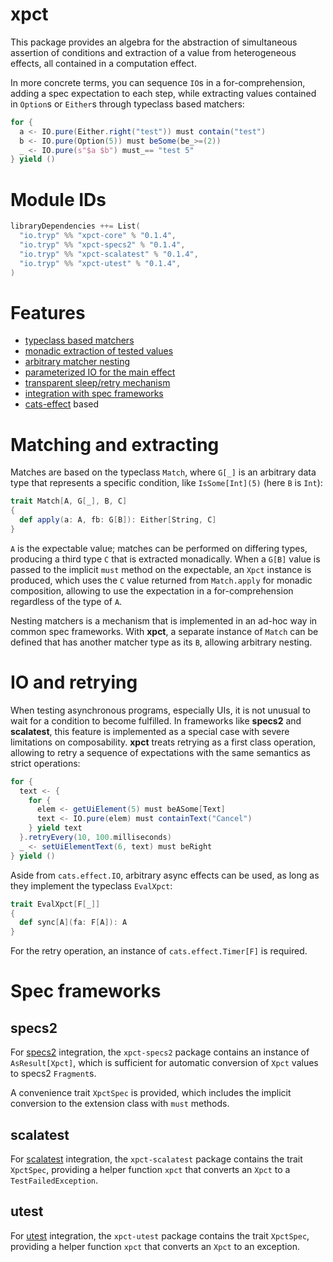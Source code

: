 # xpct
This package provides an algebra for the abstraction of simultaneous assertion of conditions and extraction of a value
from heterogeneous effects, all contained in a computation effect.

In more concrete terms, you can sequence `IO`s in a for-comprehension, adding a spec expectation to each step, while
extracting values contained in `Option`s or `Either`s through typeclass based matchers:

```scala
for {
  a <- IO.pure(Either.right("test")) must contain("test")
  b <- IO.pure(Option(5)) must beSome(be_>=(2))
  _ <- IO.pure(s"$a $b") must_== "test 5"
} yield ()

```

# Module IDs
```sbt
libraryDependencies ++= List(
  "io.tryp" %% "xpct-core" % "0.1.4",
  "io.tryp" %% "xpct-specs2" % "0.1.4",
  "io.tryp" %% "xpct-scalatest" % "0.1.4",
  "io.tryp" %% "xpct-utest" % "0.1.4",
)
```

# Features
* [typeclass based matchers](#matching-and-extracting)
* [monadic extraction of tested values](#matching-and-extracting)
* [arbitrary matcher nesting](#matching-and-extracting)
* [parameterized IO for the main effect](#io-and-retrying)
* [transparent sleep/retry mechanism](#io-and-retrying)
* [integration with spec frameworks](#spec-frameworks)
* [cats-effect] based

# Matching and extracting

Matches are based on the typeclass `Match`, where `G[_]` is an arbitrary data type that represents a specific condition,
like `IsSome[Int](5)` (here `B` is `Int`):

```scala
trait Match[A, G[_], B, C]
{
  def apply(a: A, fb: G[B]): Either[String, C]
}
```

`A` is the expectable value; matches can be performed on differing types, producing a third type `C` that is extracted
monadically.
When a `G[B]` value is passed to the implicit `must` method on the expectable, an `Xpct` instance is produced, which
uses the `C` value returned from `Match.apply` for monadic composition, allowing to use the expectation in a
for-comprehension regardless of the type of `A`.

Nesting matchers is a mechanism that is implemented in an ad-hoc way in common spec frameworks. With **xpct**,
a separate instance of `Match` can be defined that has another matcher type as its `B`, allowing arbitrary nesting.

# IO and retrying
When testing asynchronous programs, especially UIs, it is not unusual to wait for a condition to become fulfilled.
In frameworks like **specs2** and **scalatest**, this feature is implemented as a special case with severe limitations
on composability.
**xpct** treats retrying as a first class operation, allowing to retry a sequence of expectations with the same
semantics as strict operations:

```scala
for {
  text <- {
    for {
      elem <- getUiElement(5) must beASome[Text]
      text <- IO.pure(elem) must containText("Cancel")
    } yield text
  }.retryEvery(10, 100.milliseconds)
  _ <- setUiElementText(6, text) must beRight
} yield ()
```

Aside from `cats.effect.IO`, arbitrary async effects can be used, as long as they implement the typeclass `EvalXpct`:

```scala
trait EvalXpct[F[_]]
{
  def sync[A](fa: F[A]): A
}
```

For the retry operation, an instance of `cats.effect.Timer[F]` is required.

# Spec frameworks

## specs2
For [specs2] integration, the `xpct-specs2` package contains an instance of `AsResult[Xpct]`, which is sufficient for
automatic conversion of `Xpct` values to specs2 `Fragment`s.

A convenience trait `XpctSpec` is provided, which includes the implicit conversion to the extension class with `must`
methods.

## scalatest
For [scalatest] integration, the `xpct-scalatest` package contains the trait `XpctSpec`, providing a helper function
`xpct` that converts an `Xpct` to a `TestFailedException`.

## utest
For [utest] integration, the `xpct-utest` package contains the trait `XpctSpec`, providing a helper function `xpct` that
converts an `Xpct` to an exception.


[cats-effect]: https://github.com/typelevel/cats-effect
[specs2]: https://github.com/etorreborre/specs2
[scalatest]: https://github.com/scalatest/scalatest
[utest]: https://github.com/lihaoyi/utest
